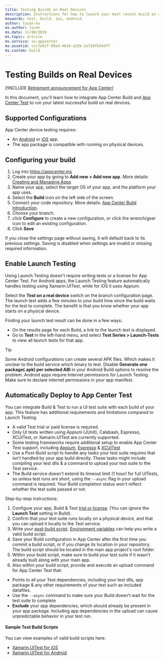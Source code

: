 ```yaml
---
title: Testing Builds on Real Devices
description: Instructions for how to launch your most recent build on a physical device to make sure it works
keywords: test, build, ios, android
author: lucen-ms
ms.author: lucen
ms.date: 11/08/2019
ms.topic: article
ms.service: vs-appcenter
ms.assetid: ccc7e62f-90ad-4634-a25b-2e720fb34dff 
ms.custom: build
---
```


# Testing Builds on Real Devices

[!INCLUDE [Retirement announcement for App Center](~/includes/retirement.md)]

In this document, you'll learn how to integrate App Center Build and [App Center Test](~/test-cloud/index.md) to run your latest successful build on real devices. 

## Supported Configurations
App Center device testing requires:
   - An [Android](~/build/android/index.md) or [iOS](~/build/ios/index.md) app.
   - The app package is compatible with running on physical devices.

## Configuring your build
1. Log into https://appcenter.ms
2. Create your app by going to **Add new > Add new app**. More details: [Creating and Managing Apps](~/dashboard/creating-and-managing-apps.md)
3. Name your app, select the target OS of your app, and the platform your app uses.
4. Select the **Build** icon on the left side of the screen.
5. Connect your code repository. More details: [App Center Build Introduction](~/build/index.md).
6. Choose your branch. 
7. click **Configure** to create a new configuration, or click the wrench/gear icon to edit an existing configuration. 
8. Click **Save** 

If you close the settings page without saving, it will default back to its previous settings. Saving is disabled when settings are invalid or missing required information.

## Enable Launch Testing
Using Launch Testing doesn't require writing tests or a license for App Center Test. For Android apps, the Launch Testing feature automatically handles testing using Xamarin.UITest, while for iOS it uses Appium. 

Select the **Test on a real device** switch on the branch configuration page. The launch test adds a few minutes to your build time since the build waits for the test to complete. The benefit is that you know whether your app starts on a physical device.

Finding your launch test result can be done in a few ways:

- On the results page for each Build, a link to the launch test is displayed.
- Go to **Test** in the left-hand menu, and select **Test Series > Launch-Tests** to view all launch tests for that app. 

> [!TIP]
> Some Android configurations can create several APK files. Which makes it unclear to the build service which binary to test. Disable **Generate one package(.apk) per selected ABI** in your Android Build options to resolve the problem.
> Android apps require Internet permissions for Launch Testing. Make sure to declare internet permissions in your app manifest.

## Automatically Deploy to App Center Test
You can integrate Build & Test to run a UI test suite with each build of your app. This feature has additional requirements and limitations compared to Launch Testing:

- A valid Test trial or paid license is required.
- Only UI tests written using Appium (JUnit), Calabash, Espresso, XCUITest, or Xamarin.UITest are currently supported. 
- Some testing frameworks require additional setup to enable App Center Test support, including [Appium](~/test-cloud/frameworks/appium/index.md), [Espresso](~/test-cloud/frameworks/espresso/index.md) & [XCUITest](~/test-cloud/frameworks/xcuitest/index.md) 
- Use a Post-Build script to handle any tasks your test suite requires that isn't handled by your app build directly. These tasks might include compiling your test dlls & a command to upload your test suite to the Test service.
- The Build service doesn't extend its timeout limit (1 hour) for full UITests, so unless test runs are short, using the `--async` flag in your upload command is required. Your Build completion status won't reflect whether the test suite passed or not.

Step-by-step instructions:
1. Configure your app, Build & Test [trial or license](~/general/billing.md). (You can ignore the **Launch Test** setting in Build).
2. Confirm that your test suite runs locally on a physical device, and that you can upload it locally to the Test service. 
3. Write your [post-build script](~/build/custom/scripts/index.md#post-build). [Environment variables](~/build/custom/variables/index.md) can help you write a valid build script.
4. Save your Build configuration in App Center after the first time you commit a build script, or if you change its location in your repository. The build script should be located in the main app project's root folder. 
5. Within your build script, make sure to build your test suite if it wasn't already built along with your main app.
6. Also within your build script, provide and execute an upload command for App Center Test that:
- Points to all your Test dependencies, including your test dlls, app package & any other requirements of your test such as included datafiles. 
- Use the `--async` command to make sure your Build doesn't wait for the test suite to complete
- **Exclude** your app dependencies, which should already be present in your app package. Including app dependencies in the upload can cause unpredictable behavior in your test run. 

#### Sample Test Build Scripts
You can view examples of valid build scripts here:

- [Xamarin.UITest for iOS](https://github.com/microsoft/appcenter/blob/master/sample-build-scripts/test/xamarin-uitest-ios/appcenter-post-build.sh)
- [Xamarin.UITest for Android](https://github.com/microsoft/appcenter/blob/master/sample-build-scripts/test/xamarin-uitest-android/appcenter-post-build.sh)
